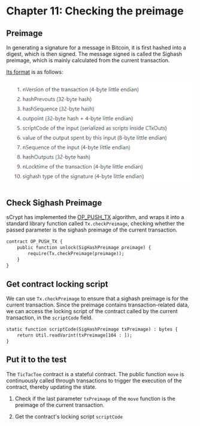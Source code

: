 # Chapter 11: Checking the preimage

## Preimage

In generating a signature for a message in Bitcoin, it is first hashed into a digest, which is then signed. The message signed is called the Sighash preimage, which is mainly calculated from the current transaction.

[Its format](https://github.com/bitcoin-sv/bitcoin-sv/blob/master/doc/abc/replay-protected-sighash.md#digest-algorithm) is as follows:

![](https://github.com/sCrypt-Inc/image-hosting/blob/master/learn-scrypt-courses/05.png?raw=true)

## Check Sighash Preimage

sCrypt has implemented the [OP_PUSH_TX](https://xiaohuiliu.medium.com/op-push-tx-3d3d279174c1) algorithm, and wraps it into a standard library function called `Tx.checkPreimage`, checking whether the passed parameter is the sighash preimage of the current transaction.

```solidity
contract OP_PUSH_TX {
    public function unlock(SigHashPreimage preimage) { 
        require(Tx.checkPreimage(preimage));
    }
}
```


## Get contract locking script

We can use `Tx.checkPreimage` to ensure that a sighash preimage is for the current transaction. Since the preimage contains transaction-related data, we can access the locking script of the contract called by the current transaction, in the `scriptCode` field.

```solidity
static function scriptCode(SigHashPreimage txPreimage) : bytes {
    return Util.readVarint(txPreimage[104 : ]);
}

```


## Put it to the test

The `TicTacToe` contract is a stateful contract. The public function `move` is continuously called through transactions to trigger the execution of the contract, thereby updating the state.

1. Check if the last parameter `txPreimage` of the `move` function is the preimage of the current transaction.

2. Get the contract's locking script `scriptCode`


